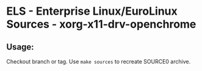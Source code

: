 # ELS - Enterprise Linux/EuroLinux Sources - xorg-x11-drv-openchrome
 
## Usage:
  Checkout branch or tag. Use `make sources` to recreate  SOURCE0 archive.
